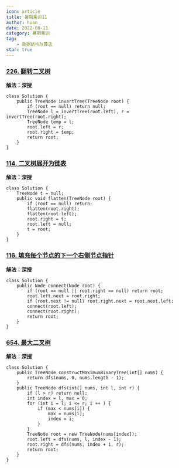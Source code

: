 ```yaml
---
icon: article
title: 暑期集训11
author: huan
date: 2022-08-11
category: 暑期集训
tag: 
    - 数据结构与算法
star: true
---
```

### [226. 翻转二叉树](https://leetcode.cn/problems/invert-binary-tree/)

**解法：深搜**

~~~
class Solution {
    public TreeNode invertTree(TreeNode root) {
        if (root == null) return null;
        TreeNode l = invertTree(root.left), r = invertTree(root.right);
        TreeNode temp = l;
        root.left = r;
        root.right = temp;
        return root;
    }
}
~~~

### [114. 二叉树展开为链表](https://leetcode.cn/problems/flatten-binary-tree-to-linked-list/)

**解法：深搜**

~~~
class Solution {
    TreeNode t = null;
    public void flatten(TreeNode root) {
        if (root == null) return;
        flatten(root.right);
        flatten(root.left);
        root.right = t;
        root.left = null;
        t = root;
    }
}
~~~

### [116. 填充每个节点的下一个右侧节点指针](https://leetcode.cn/problems/populating-next-right-pointers-in-each-node/)

**解法：深搜**

~~~
class Solution {
    public Node connect(Node root) {
        if (root == null || root.right == null) return root;
        root.left.next = root.right;
        if (root.next != null) root.right.next = root.next.left;
        connect(root.left);
        connect(root.right);
        return root;
    }
}
~~~

### [654. 最大二叉树](https://leetcode.cn/problems/maximum-binary-tree/)

**解法：深搜**

~~~
class Solution {
    public TreeNode constructMaximumBinaryTree(int[] nums) {
        return dfs(nums, 0, nums.length - 1);
    }
    public TreeNode dfs(int[] nums, int l, int r) {
        if (l > r) return null;
        int index = l, max = 0;
        for (int i = l; i <= r; i ++ ) {
            if (max < nums[i]) {
                max = nums[i];
                index = i;
            }
        }
        TreeNode root = new TreeNode(nums[index]);
        root.left = dfs(nums, l, index - 1);
        root.right = dfs(nums, index + 1, r);
        return root;
    }
}
~~~

